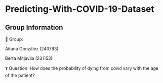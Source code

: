 # Predicting-With-COVID-19-Dataset

## Group Information 

👥 Group: 

Aitana González (240783)

Berta Mitjavila (231153) 

❓ Question: How does the probability of dying from covid vary with the age of the patient?
